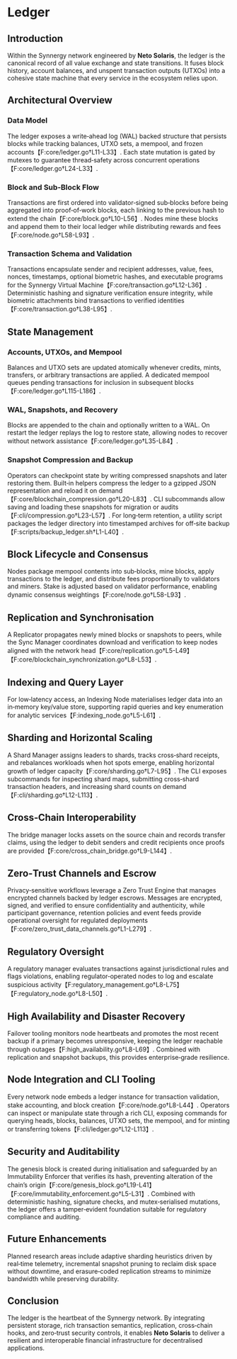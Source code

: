 # Ledger

## Introduction
Within the Synnergy network engineered by **Neto Solaris**, the ledger is the canonical record of all value exchange and state transitions. It fuses block history, account balances, and unspent transaction outputs (UTXOs) into a cohesive state machine that every service in the ecosystem relies upon.

## Architectural Overview
### Data Model
The ledger exposes a write‑ahead log (WAL) backed structure that persists blocks while tracking balances, UTXO sets, a mempool, and frozen accounts【F:core/ledger.go†L11-L33】. Each state mutation is gated by mutexes to guarantee thread‑safety across concurrent operations【F:core/ledger.go†L24-L33】.

### Block and Sub‑Block Flow
Transactions are first ordered into validator‑signed sub‑blocks before being aggregated into proof‑of‑work blocks, each linking to the previous hash to extend the chain【F:core/block.go†L10-L56】. Nodes mine these blocks and append them to their local ledger while distributing rewards and fees【F:core/node.go†L58-L93】.

### Transaction Schema and Validation
Transactions encapsulate sender and recipient addresses, value, fees, nonces, timestamps, optional biometric hashes, and executable programs for the Synnergy Virtual Machine【F:core/transaction.go†L12-L36】. Deterministic hashing and signature verification ensure integrity, while biometric attachments bind transactions to verified identities【F:core/transaction.go†L38-L95】.

## State Management
### Accounts, UTXOs, and Mempool
Balances and UTXO sets are updated atomically whenever credits, mints, transfers, or arbitrary transactions are applied. A dedicated mempool queues pending transactions for inclusion in subsequent blocks【F:core/ledger.go†L115-L186】.

### WAL, Snapshots, and Recovery
Blocks are appended to the chain and optionally written to a WAL. On restart the ledger replays the log to restore state, allowing nodes to recover without network assistance【F:core/ledger.go†L35-L84】.

### Snapshot Compression and Backup
Operators can checkpoint state by writing compressed snapshots and later restoring them. Built‑in helpers compress the ledger to a gzipped JSON representation and reload it on demand【F:core/blockchain_compression.go†L20-L83】. CLI subcommands allow saving and loading these snapshots for migration or audits【F:cli/compression.go†L23-L57】. For long‑term retention, a utility script packages the ledger directory into timestamped archives for off‑site backup【F:scripts/backup_ledger.sh†L1-L40】.

## Block Lifecycle and Consensus
Nodes package mempool contents into sub‑blocks, mine blocks, apply transactions to the ledger, and distribute fees proportionally to validators and miners. Stake is adjusted based on validator performance, enabling dynamic consensus weightings【F:core/node.go†L58-L93】.

## Replication and Synchronisation
A Replicator propagates newly mined blocks or snapshots to peers, while the Sync Manager coordinates download and verification to keep nodes aligned with the network head【F:core/replication.go†L5-L49】【F:core/blockchain_synchronization.go†L8-L53】.

## Indexing and Query Layer
For low‑latency access, an Indexing Node materialises ledger data into an in‑memory key/value store, supporting rapid queries and key enumeration for analytic services【F:indexing_node.go†L5-L61】.

## Sharding and Horizontal Scaling
A Shard Manager assigns leaders to shards, tracks cross‑shard receipts, and rebalances workloads when hot spots emerge, enabling horizontal growth of ledger capacity【F:core/sharding.go†L7-L95】. The CLI exposes subcommands for inspecting shard maps, submitting cross‑shard transaction headers, and increasing shard counts on demand【F:cli/sharding.go†L12-L113】.

## Cross‑Chain Interoperability
The bridge manager locks assets on the source chain and records transfer claims, using the ledger to debit senders and credit recipients once proofs are provided【F:core/cross_chain_bridge.go†L9-L144】.

## Zero‑Trust Channels and Escrow
Privacy‑sensitive workflows leverage a Zero Trust Engine that manages encrypted channels backed by ledger escrows. Messages are encrypted, signed, and verified to ensure confidentiality and authenticity, while participant governance, retention policies and event feeds provide operational oversight for regulated deployments【F:core/zero_trust_data_channels.go†L1-L279】.

## Regulatory Oversight
A regulatory manager evaluates transactions against jurisdictional rules and flags violations, enabling regulator‑operated nodes to log and escalate suspicious activity【F:regulatory_management.go†L8-L75】【F:regulatory_node.go†L8-L50】.

## High Availability and Disaster Recovery
Failover tooling monitors node heartbeats and promotes the most recent backup if a primary becomes unresponsive, keeping the ledger reachable through outages【F:high_availability.go†L8-L69】. Combined with replication and snapshot backups, this provides enterprise‑grade resilience.

## Node Integration and CLI Tooling
Every network node embeds a ledger instance for transaction validation, stake accounting, and block creation【F:core/node.go†L8-L44】. Operators can inspect or manipulate state through a rich CLI, exposing commands for querying heads, blocks, balances, UTXO sets, the mempool, and for minting or transferring tokens【F:cli/ledger.go†L12-L113】.

## Security and Auditability
The genesis block is created during initialisation and safeguarded by an Immutability Enforcer that verifies its hash, preventing alteration of the chain’s origin【F:core/genesis_block.go†L19-L41】【F:core/immutability_enforcement.go†L5-L31】. Combined with deterministic hashing, signature checks, and mutex‑serialised mutations, the ledger offers a tamper‑evident foundation suitable for regulatory compliance and auditing.

## Future Enhancements
Planned research areas include adaptive sharding heuristics driven by real‑time telemetry, incremental snapshot pruning to reclaim disk space without downtime, and erasure‑coded replication streams to minimize bandwidth while preserving durability.

## Conclusion
The ledger is the heartbeat of the Synnergy network. By integrating persistent storage, rich transaction semantics, replication, cross‑chain hooks, and zero‑trust security controls, it enables **Neto Solaris** to deliver a resilient and interoperable financial infrastructure for decentralised applications.

